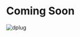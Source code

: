 <!-- ![bartop](https://user-images.githubusercontent.com/60839576/124624222-5528d000-de9a-11eb-96a6-f7687a59f9f1.png)
<p align="center">
  <a href="https://github.com/anuraghazra/github-readme-stats">
	  <img src="https://github-readme-stats.vercel.app/api?username=actualdankcoder&count_private=true&theme=github_dark&show_icons=true"  height="200">
  </a>
  <a href="https://github.com/anuraghazra/github-readme-stats">
	  <img src="https://github-readme-stats.vercel.app/api/top-langs?username=actualdankcoder&count_private=true&theme=github_dark&show_icons=true"  height="200">
  </a>
</p>

![bar](https://user-images.githubusercontent.com/60839576/124621837-3a555c00-de98-11eb-8760-f7bc35f429da.png)

![partner](https://user-images.githubusercontent.com/60839576/124624690-b8b2fd80-de9a-11eb-8029-6935031dfff3.png)

![bakeri](https://user-images.githubusercontent.com/60839576/124621889-43dec400-de98-11eb-9386-4eb6b4a6bfc5.png)

![barbottom](https://user-images.githubusercontent.com/60839576/124624249-5954ed80-de9a-11eb-8418-2925fe0b787e.png)
 -->
 
 # Coming Soon
 ![dplug](https://legacywidgetmaniac.goodboye.repl.co/?uncache)
